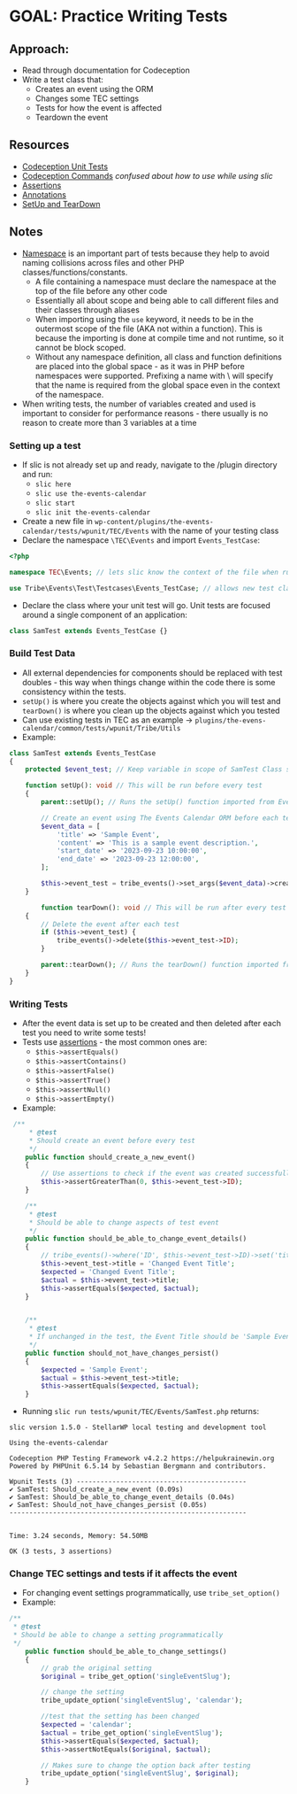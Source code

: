 # GOAL: Practice Writing Tests

## Approach:

- Read through documentation for Codeception
- Write a test class that:
  - Creates an event using the ORM
  - Changes some TEC settings
  - Tests for how the event is affected
  - Teardown the event

## Resources

- [Codeception Unit Tests](https://codeception.com/docs/UnitTests)
- [Codeception Commands](https://codeception.com/docs/reference/Commands) _confused about how to use while using slic_
- [Assertions](https://docs.phpunit.de/en/8.5/assertions.html)
- [Annotations](https://docs.phpunit.de/en/8.5/annotations.html)
- [SetUp and TearDown](https://docs.phpunit.de/en/8.5/fixtures.html#more-setup-than-teardown)

## Notes

- [Namespace](https://www.php.net/manual/en/language.namespaces.php) is an important part of tests because they help to avoid naming collisions across files and other PHP classes/functions/constants.
  - A file containing a namespace must declare the namespace at the top of the file before any other code
  - Essentially all about scope and being able to call different files and their classes through aliases
  - When importing using the `use` keyword, it needs to be in the outermost scope of the file (AKA not within a function). This is because the importing is done at compile time and not runtime, so it cannot be block scoped.
  - Without any namespace definition, all class and function definitions are placed into the global space - as it was in PHP before namespaces were supported. Prefixing a name with \ will specify that the name is required from the global space even in the context of the namespace.
- When writing tests, the number of variables created and used is important to consider for performance reasons - there usually is no reason to create more than 3 variables at a time

### Setting up a test

- If slic is not already set up and ready, navigate to the /plugin directory and run:
  - `slic here`
  - `slic use the-events-calendar`
  - `slic start`
  - `slic init the-events-calendar`
- Create a new file in `wp-content/plugins/the-events-calendar/tests/wpunit/TEC/Events` with the name of your testing class
- Declare the namespace `\TEC\Events` and import `Events_TestCase`:

```php
<?php

namespace TEC\Events; // lets slic know the context of the file when running the tests

use Tribe\Events\Test\Testcases\Events_TestCase; // allows new test class to extend Events_TestCase, which extends Codeception's `WPTestCase`
```

- Declare the class where your unit test will go. Unit tests are focused around a single component of an application:

```php
class SamTest extends Events_TestCase {}
```

### Build Test Data

- All external dependencies for components should be replaced with test doubles - this way when things change within the code there is some consistency within the tests.
- `setUp()` is where you create the objects against which you will test and `tearDown()` is where you clean up the objects against which you tested
- Can use existing tests in TEC as an example -> `plugins/the-evens-calendar/common/tests/wpunit/Tribe/Utils`
- Example:

```php
class SamTest extends Events_TestCase
{
    protected $event_test; // Keep variable in scope of SamTest Class so it can be accessed as $this->event_test

    function setUp(): void // This will be run before every test
    {
        parent::setUp(); // Runs the setUp() function imported from Events_TestCase

        // Create an event using The Events Calendar ORM before each test
        $event_data = [
            'title' => 'Sample Event',
            'content' => 'This is a sample event description.',
            'start_date' => '2023-09-23 10:00:00',
            'end_date' => '2023-09-23 12:00:00',
        ];

        $this->event_test = tribe_events()->set_args($event_data)->create();
    }

        function tearDown(): void // This will be run after every test
    {
        // Delete the event after each test
        if ($this->event_test) {
            tribe_events()->delete($this->event_test->ID);
        }

        parent::tearDown(); // Runs the tearDown() function imported from Events_TestCase
    }
}
```

### Writing Tests

- After the event data is set up to be created and then deleted after each test you need to write some tests!
- Tests use [assertions](https://docs.phpunit.de/en/8.5/assertions.html) - the most common ones are:
  - `$this->assertEquals()`
  - `$this->assertContains()`
  - `$this->assertFalse()`
  - `$this->assertTrue()`
  - `$this->assertNull()`
  - `$this->assertEmpty()`
- Example:

```php
 /**
     * @test
     * Should create an event before every test
     */
    public function should_create_a_new_event()
    {
        // Use assertions to check if the event was created successfully
        $this->assertGreaterThan(0, $this->event_test->ID);
    }

    /**
     * @test
     * Should be able to change aspects of test event
     */
    public function should_be_able_to_change_event_details()
    {
        // tribe_events()->where('ID', $this->event_test->ID)->set('title', 'Changed Event Title')->save();
        $this->event_test->title = 'Changed Event Title';
        $expected = 'Changed Event Title';
        $actual = $this->event_test->title;
        $this->assertEquals($expected, $actual);
    }


    /**
     * @test
     * If unchanged in the test, the Event Title should be 'Sample Event'
     */
    public function should_not_have_changes_persist()
    {
        $expected = 'Sample Event';
        $actual = $this->event_test->title;
        $this->assertEquals($expected, $actual);
    }
```

- Running `slic run tests/wpunit/TEC/Events/SamTest.php` returns:

```
slic version 1.5.0 - StellarWP local testing and development tool

Using the-events-calendar

Codeception PHP Testing Framework v4.2.2 https://helpukrainewin.org
Powered by PHPUnit 6.5.14 by Sebastian Bergmann and contributors.

Wpunit Tests (3) -------------------------------------------
✔ SamTest: Should_create_a_new_event (0.09s)
✔ SamTest: Should_be_able_to_change_event_details (0.04s)
✔ SamTest: Should_not_have_changes_persist (0.05s)
------------------------------------------------------------


Time: 3.24 seconds, Memory: 54.50MB

OK (3 tests, 3 assertions)
```

### Change TEC settings and tests if it affects the event

- For changing event settings programmatically, use `tribe_set_option()`
- Example:

```php
/**
 * @test
 * Should be able to change a setting programmatically
 */
    public function should_be_able_to_change_settings()
    {
        // grab the original setting
        $original = tribe_get_option('singleEventSlug');

        // change the setting
        tribe_update_option('singleEventSlug', 'calendar');

        //test that the setting has been changed
        $expected = 'calendar';
        $actual = tribe_get_option('singleEventSlug');
        $this->assertEquals($expected, $actual);
        $this->assertNotEquals($original, $actual);

        // Makes sure to change the option back after testing
        tribe_update_option('singleEventSlug', $original);
    }
```
